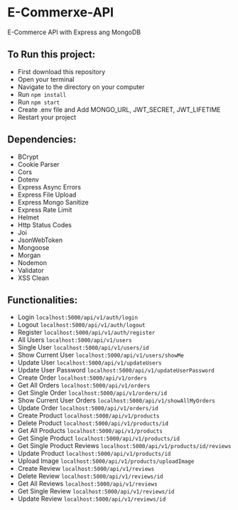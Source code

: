 # E-Commerxe-API
E-Commerce API with Express ang MongoDB


## To Run this project:
* First download this repository
* Open your terminal
* Navigate to the directory on your computer
* Run `npm install`
* Run `npm start`
* Create .env file and Add MONGO_URL, JWT_SECRET, JWT_LIFETIME
* Restart your project

## Dependencies:
* BCrypt
* Cookie Parser
* Cors
* Dotenv
* Express Async Errors
* Express File Upload
* Express Mongo Sanitize
* Express Rate Limit
* Helmet
* Http Status Codes
* Joi
* JsonWebToken
* Mongoose
* Morgan
* Nodemon
* Validator
* XSS Clean

## Functionalities:
* Login `localhost:5000/api/v1/auth/login`
* Logout `localhost:5000/api/v1/auth/logout`
* Register `localhost:5000/api/v1/auth/register`
* All Users `localhost:5000/api/v1/users`
* Single User `localhost:5000/api/v1/users/id`
* Show Current User `localhost:5000/api/v1/users/showMe`
* Update User `localhost:5000/api/v1/updateUsers`
* Update User Password `localhost:5000/api/v1/updateUserPassword`
* Create Order `localhost:5000/api/v1/orders`
* Get All Orders `localhost:5000/api/v1/orders`
* Get Single Order `localhost:5000/api/v1/orders/id`
* Show Current User Orders `localhost:5000/api/v1/showAllMyOrders`
* Update Order `localhost:5000/api/v1/orders/id`
* Create Product `localhost:5000/api/v1/products`
* Delete Product `localhost:5000/api/v1/products/id`
* Get All Products `localhost:5000/api/v1/products`
* Get Single Product `localhost:5000/api/v1/products/id`
* Get Single Product Reviews `localhost:5000/api/v1/products/id/reviews`
* Update Product `localhost:5000/api/v1/products/id`
* Upload Image `localhost:5000/api/v1/products/uploadImage`
* Create Review `localhost:5000/api/v1/reviews`
* Delete Review `localhost:5000/api/v1/reviews/id`
* Get All Reviews `localhost:5000/api/v1/reviews`
* Get Single Review `localhost:5000/api/v1/reviews/id`
* Update Review `localhost:5000/api/v1/reviews/id`
